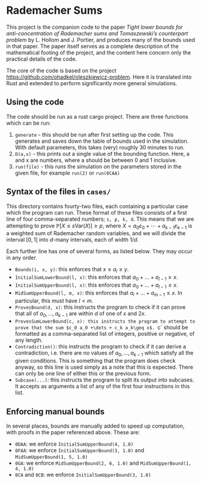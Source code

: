 # Rademacher Sums

This project is the companion code to the paper <i>Tight lower bounds for anti-concentration of Rademacher sums and Tomaszewski’s counterpart problem</i> by L. Hollom and J. Portier, and produces many of the bounds used in that paper. The paper itself serves as a complete description of the mathematical footing of the project, and the content here concern only the practical details of the code.

The core of the code is based on the project https://github.com/ohadkel/oleszkiewicz-problem. Here it is translated into Rust and extended to perform significantly more general simulations.

## Using the code
The code should be run as a rust cargo project. There are three functions which can be run:
1. `generate` - this should be run after first setting up the code. This generates and saves down the table of bounds used in the simulation. With default parameters, this takes (very) roughly 30 minutes to run.
2. `D(a,x)` - this prints out a single value of the bounding function. Here, a and x are numbers, where a should be between 0 and 1 inclusive.
3. `run(file)` - this runs the simulation on the parameters stored in the given file, for example `run(2)` or `run(0CAA)`

## Syntax of the files in `cases/`
This directory contains fourty-two files, each containing a particular case which the program can run. These format of these files consists of a first line of four comma-separated numbers; `s, p, k, d`. 
This means that we are attempting to prove $`\mathbb{P}[X \leq s\text{Var}(X)] \geq p`$, where $`X = a_0 \varepsilon_0+\cdots+ a_{k-1} \varepsilon_{k-1} `$ is a weighted sum of Rademacher random variables, and we will divide the interval $[0,1]$ into $d$-many intervals, each of width $1/d$.

Each further line has one of several forms, as listed below. They may occur in any order.
- `Bounds(i, x, y)`: this enforces that $x\leq a_i \leq y$.
- `InitialSumLowerBound(l, x)`: this enforces that $a_0+\dotsc+a_{l-1}\geq x$.
- `InitialSumUpperBound(l, x)`: this enforces that $a_0+\dotsc+a_{l-1}\leq x$.
- `MidSumUpperBound(l, m, x)`: this enforces that $a_l+\dotsc+a_{m-1} \leq x$. In particular, this must have $l < m$.
- `ProvesBound(d, x)`: this instructs the program to check if it can prove that all of $a_0,\dotsc,a_{k-1}$ are within $d$ of one of $x$ and $2x$.
- `ProvesSumLowerBound(c, x): this instructs the program to attempt to prove that the sum $c_0 a_0 +\dots + c_k a_k\geq x$. `c` should be formatted as a comma-separated list of integers, positive or negative, of any length.
- `Contradiction()`: this instructs the program to check if it can derive a contradiction, i.e. there are no values of $a_0,\dotsc,a_{k-1}$ which satisfy all the given conditions. This is something that the program does check anyway, so this line is used simply as a note that this is expected. There can only be one line of either this or the previous form.
- `Subcase(...)`: this instructs the program to split its output into subcases. It accepts as arguments a list of any of the first four instructions in this list.

## Enforcing manual bounds
In several places, bounds are manually added to speed up computation, with proofs in the paper referenced above. These are:
- `0DAA`: we enforce `InitialSumUpperBound(4, 1.0)`
- `0FAA`: we enforce `InitialSumUpperBound(3, 1.0)` and `MidSumUpperBound(1, 5, 1.0)`
- `0GA`: we enforce `MidSumUpperBound(2, 6, 1.0)` and `MidSumUpperBound(1, 4, 1.0)`
- `0CA` and `0CB`: we enforce `InitialSumUpperBound(3, 1.0)`
